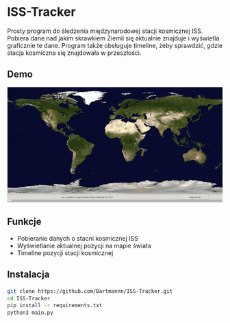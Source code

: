 # ISS-Tracker

Prosty program do śledzenia międzynarodowej stacji kosmicznej ISS. Pobiera dane nad jakim skrawkiem Ziemii się aktualnie znajduje i wyświetla graficznie te dane. Program także obsługuje timeline, żeby sprawdzić, gdzie stacja kosmiczna się znajdowała w przeszłości.

## Demo  
![Demo](./images/ISS-Tracker-demo.gif)  

## Funkcje  
- Pobieranie danych o stacni kosmicznej ISS
- Wyświetlanie aktualnej pozycji na mapie świata
- Timeline pozycji stacji kosmicznej

## Instalacja  
```bash
git clone https://github.com/Bartmannn/ISS-Tracker.git
cd ISS-Tracker 
pip install -r requirements.txt 
python3 main.py
```
